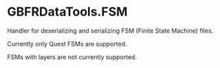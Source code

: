 # GBFRDataTools.FSM

Handler for deserializing and serializing FSM (Finite State Machine) files.

Currently only Quest FSMs are supported.

FSMs with layers are not currently supported.
